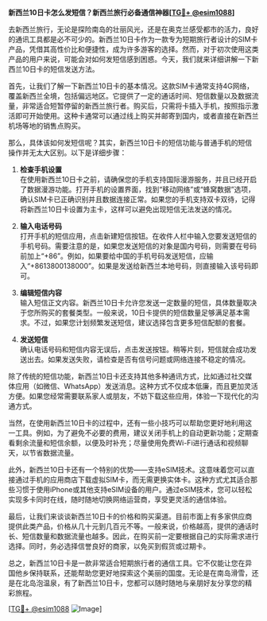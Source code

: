**新西兰10日卡怎么发短信？新西兰旅行必备通信神器[[TG💪+ @esim1088](https://t.me/s/esim1088)]**

去新西兰旅行，无论是探险南岛的壮丽风光，还是在奥克兰感受都市的活力，良好的通讯工具都是必不可少的。新西兰10日卡作为一款专为短期旅行者设计的SIM卡产品，凭借其高性价比和便捷性，成为许多游客的选择。然而，对于初次使用这类产品的用户来说，可能会对如何发短信感到困惑。今天，我们就来详细讲解一下新西兰10日卡的短信发送方法。

首先，让我们了解一下新西兰10日卡的基本情况。这款SIM卡通常支持4G网络，覆盖新西兰全境，包括偏远地区。它提供了一定的通话时间、短信数量以及数据流量，非常适合短暂停留的新西兰旅行者。购买后，只需将卡插入手机，按照指示激活即可开始使用。这种卡通常可以通过线上购买并邮寄到国内，或者直接在新西兰机场等地的销售点购买。

那么，具体该如何发短信呢？其实，新西兰10日卡的短信功能与普通手机的短信操作并无太大区别。以下是详细步骤：

1. **检查手机设置**  
   在使用新西兰10日卡之前，请确保您的手机支持国际漫游服务，并且已经开启了数据漫游功能。打开手机的设置界面，找到“移动网络”或“蜂窝数据”选项，确认SIM卡已正确识别并且数据连接正常。如果您的手机支持双卡双待，记得将新西兰10日卡设置为主卡，这样可以避免出现短信无法发送的情况。

2. **输入电话号码**  
   打开手机的短信应用，点击新建短信按钮。在收件人栏中输入您要发送短信的手机号码。需要注意的是，如果您发送短信的对象是国内号码，则需要在号码前加上“+86”。例如，如果要给中国的手机号码发送短信，应输入“+8613800138000”。如果是发送给新西兰本地号码，则直接输入该号码即可。

3. **编辑短信内容**  
   输入短信正文内容。新西兰10日卡允许您发送一定数量的短信，具体数量取决于您所购买的套餐类型。一般来说，10日卡提供的短信数量足够满足基本需求。不过，如果您计划频繁发送短信，建议选择包含更多短信配额的套餐。

4. **发送短信**  
   确认电话号码和短信内容无误后，点击发送按钮。稍等片刻，短信就会成功发送出去。如果发送失败，请检查是否有信号问题或网络连接不稳定的情况。

除了传统的短信功能，新西兰10日卡还支持其他多种通讯方式，比如通过社交媒体应用（如微信、WhatsApp）发送消息。这种方式不仅成本低廉，而且更加灵活方便。如果您经常需要联系家人或朋友，不妨下载这些应用，体验一下现代化的沟通方式。

当然，在使用新西兰10日卡的过程中，还有一些小技巧可以帮助您更好地利用这一工具。例如，为了避免不必要的费用，建议关闭手机上的自动更新功能；定期查看剩余流量和短信余额，以便及时补充；尽量使用免费Wi-Fi进行通话和视频聊天，以节省数据流量。

此外，新西兰10日卡还有一个特别的优势——支持eSIM技术。这意味着您可以直接通过手机的应用商店下载虚拟SIM卡，而无需更换实体卡。这种方式尤其适合那些习惯于使用iPhone或其他支持eSIM设备的用户。通过eSIM技术，您可以轻松实现多卡同时在线，随时随地切换网络运营商，享受更灵活的通信体验。

最后，让我们来谈谈新西兰10日卡的价格和购买渠道。目前市面上有多家供应商提供此类产品，价格从几十元到几百元不等。一般来说，价格越高，提供的通话时长、短信数量和数据流量也越多。因此，在购买前一定要根据自己的实际需求进行选择。同时，务必选择信誉良好的商家，以免买到假货或过期卡。

总之，新西兰10日卡是一款非常适合短期旅行者的通信工具。它不仅能让您在异国他乡保持联系，还能帮助您更好地探索这个美丽的国度。无论是在南岛滑雪，还是在北岛泡温泉，有了新西兰10日卡，您都可以随时随地与亲朋好友分享您的精彩旅程。

[[TG💪+ @esim1088](https://t.me/s/esim1088) ![Image](https://i.postimg.cc/4NQfJmqS/Snipaste-2025-05-13-00-14-12.png)]